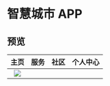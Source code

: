 # 智慧城市 APP

## 预览
主页                |  服务       |        社区        |   个人中心
:-------------------------:|:-------------------------:|:-------------------------:|:-------------------------:
![](https://github.com/birdbone/flutter_smart_city/blob/master/screenshots/home.png?raw=true)|

